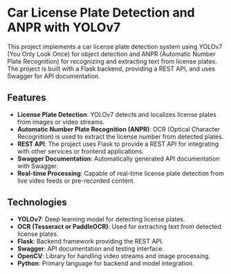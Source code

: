 # Car License Plate Detection and ANPR with YOLOv7

This project implements a car license plate detection system using YOLOv7 (You Only Look Once) for object detection and ANPR (Automatic Number Plate Recognition) for recognizing and extracting text from license plates. The project is built with a Flask backend, providing a REST API, and uses Swagger for API documentation.

## Features

- **License Plate Detection**: YOLOv7 detects and localizes license plates from images or video streams.
- **Automatic Number Plate Recognition (ANPR)**: OCR (Optical Character Recognition) is used to extract the license number from detected plates.
- **REST API**: The project uses Flask to provide a REST API for integrating with other services or frontend applications.
- **Swagger Documentation**: Automatically generated API documentation with Swagger.
- **Real-time Processing**: Capable of real-time license plate detection from live video feeds or pre-recorded content.

## Technologies

- **YOLOv7**: Deep learning model for detecting license plates.
- **OCR (Tesseract or PaddleOCR)**: Used for extracting text from detected license plates.
- **Flask**: Backend framework providing the REST API.
- **Swagger**: API documentation and testing interface.
- **OpenCV**: Library for handling video streams and image processing.
- **Python**: Primary language for backend and model integration.
